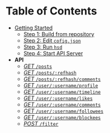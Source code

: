 Table of Contents
=================

  * [Getting Started](./static/getting_started.md)
    * [Step 1: Build from repository](./static/getting_started.md#step-1-build-from-repository)
    * [Step 2: Edit `cofig.json`](./static/getting_started.md#step-2-configjson)
    * [Step 3: Run `hsd`](./static/getting_started.md#step-3-run-hsd-locally-if-necessary)
    * [Step 4: Start API Server](./static/getting_started.md#step-4-run-nomad-api)
  * **API**
    * [*GET* `/posts`](./static/get_post.md)
    * [*GET* `/posts/:refhash`](./static/get_post.md)
    * [*GET* `/posts/:refhash/comments`](./static/get_comment_by_parent_hash.md)
    * [*GET* `/user/:username/profile`](./static/get_user_profile.md)
    * [*GET* `/user/:username/timeline`](./static/get_user_timeline.md)
    * [*GET* `/user/:username/likes`](./static/get_user_likes.md)
    * [*GET* `/user/:username/comments`](./static/get_user_comments.md)
    * [*GET* `/user/:username/followees`](./static/get_user_followees.md)
    * [*GET* `/user/:username/blockees`](./static/get_user_blockees.md)
    * [*POST* `/filter`](./static/get_posts_by_filter.md)
